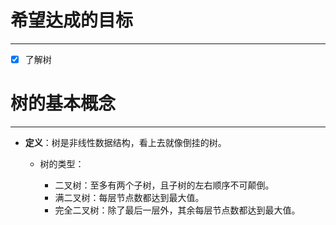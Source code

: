 # 希望达成的目标

***

*   [x] 了解树

# 树的基本概念

***

*   **定义**：树是非线性数据结构，看上去就像倒挂的树。

    *   树的类型：

        *   二叉树：至多有两个子树，且子树的左右顺序不可颠倒。
        *   满二叉树：每层节点数都达到最大值。
        *   完全二叉树：除了最后一层外，其余每层节点数都达到最大值。

